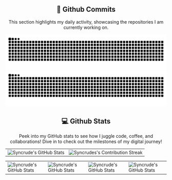 <!-- ## Hi there 👋 -->

<!--
**syncrude/syncrude** is a ✨ _special_ ✨ repository because its `README.md` (this file) appears on your GitHub profile.

Here are some ideas to get you started:

- 🔭 I’m currently working on ...
- 🌱 I’m currently learning ...
- 👯 I’m looking to collaborate on ...
- 🤔 I’m looking for help with ...
- 💬 Ask me about ...
- 📫 How to reach me: ...
- 😄 Pronouns: ...
- ⚡ Fun fact: ...
-->
<div align="center">
  <h2>🚀 Github Commits</h2>
    <p>This section highlights my daily activity, showcasing the repositories I am currently working on.</p>
  <img src="https://raw.githubusercontent.com/syncrude/syncrude/output/github-contribution-grid-snake-dark.svg#gh-dark-mode-only" alt="GitHub Contribution Grid Snake Animation Dark Mode"/>
  <img src="https://raw.githubusercontent.com/syncrude/syncrude/output/github-contribution-grid-snake.svg#gh-light-mode-only" alt="GitHub Contribution Grid Snake Animation Light Mode"/>
</div>
<div align="center">
  <h2 align="center" class="section-heading"> 💻 Github Stats</h2>
  <p>Peek into my GitHub stats to see how I juggle code, coffee, and collaborations! Dive in to check out the milestones of my digital journey!</p>
   <table align="center" width="100%" height="100%" >
      <tr>
         <td><img style="border: none;" src="https://github-profile-summary-cards.vercel.app/api/cards/profile-details?username=syncrude&theme=github_dark" alt="Syncrude's GitHub Stats"/></td>   
         <td><img style="border: none;" src="https://github-readme-streak-stats.herokuapp.com/?user=syncrude&theme=merko" alt="Syncrudes's Contribution Streak"/></td>
      </tr>
   </table>

   <table align="center" width="100%" height="100%" >
      <tr>
          <td><img style="border: none;" src="https://github-profile-summary-cards.vercel.app/api/cards/stats?username=syncrude&theme=github_dark" alt="Syncrude's GitHub Stats"/></td>
          <td><img style="border: none;" src="https://github-profile-summary-cards.vercel.app/api/cards/productive-time?username=syncrude&theme=github_dark&utcOffset=10" alt="Syncrude's GitHub Stats"/>
          <td><img style="border: none;" src="https://github-profile-summary-cards.vercel.app/api/cards/repos-per-language?username=syncrude&theme=github_dark" alt="Syncrude's GitHub Stats"/></td>
          <td><img style="border: none;" src="https://github-profile-summary-cards.vercel.app/api/cards/most-commit-language?username=syncrude&theme=github_dark" alt="Syncrude's GitHub Stats"/></td>
      </tr>
   </table>
</div>
